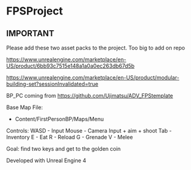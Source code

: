 # FPSProject

## IMPORTANT
Please add these two asset packs to the project. Too big to add on repo

https://www.unrealengine.com/marketplace/en-US/product/6bb93c7515e148a1a0a0ec263db67d5b

https://www.unrealengine.com/marketplace/en-US/product/modular-building-set?sessionInvalidated=true

BP_PC coming from https://github.com/Ujimatsu/ADV_FPStemplate

Base Map File:
- Content/FirstPersonBP/Maps/Menu

Controls:
WASD - Input
Mouse - Camera Input + aim + shoot
Tab - Inventory
E - Eat
R - Reload
G - Grenade
V - Melee

Goal:
find two keys and get to the golden coin

Developed with Unreal Engine 4
